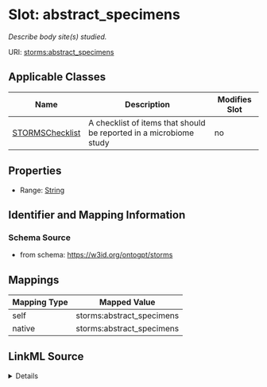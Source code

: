 

# Slot: abstract_specimens


_Describe body site(s) studied._



URI: [storms:abstract_specimens](http://w3id.org/ontogpt/storms/abstract_specimens)



<!-- no inheritance hierarchy -->





## Applicable Classes

| Name | Description | Modifies Slot |
| --- | --- | --- |
| [STORMSChecklist](STORMSChecklist.md) | A checklist of items that should be reported in a microbiome study |  no  |







## Properties

* Range: [String](String.md)





## Identifier and Mapping Information







### Schema Source


* from schema: https://w3id.org/ontogpt/storms




## Mappings

| Mapping Type | Mapped Value |
| ---  | ---  |
| self | storms:abstract_specimens |
| native | storms:abstract_specimens |




## LinkML Source

<details>
```yaml
name: abstract_specimens
description: Describe body site(s) studied.
from_schema: https://w3id.org/ontogpt/storms
rank: 1000
alias: abstract_specimens
owner: STORMSChecklist
domain_of:
- STORMSChecklist
slot_group: abstract
range: string

```
</details>
